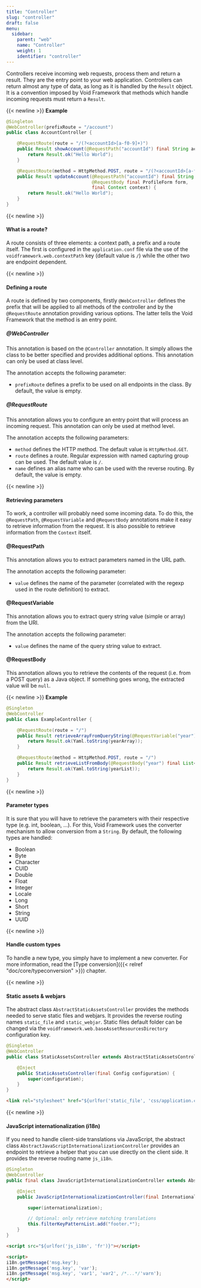 ```yaml
---
title: "Controller"
slug: "controller"
draft: false
menu:
  sidebar:
    parent: "web"
    name: "Controller"
    weight: 1
    identifier: "controller"
---
```


Controllers receive incoming web requests, process them and return a result. They are the entry point to your web application. Controllers can return almost any type of data, as long as it is handled by the `Result` object. It is a convention imposed by Void Framework that methods which handle incoming requests must return a `Result`.


{{< newline >}}
**Example**

```java
@Singleton
@WebController(prefixRoute = "/account")
public class AccountController {

    @RequestRoute(route = "/(?<accountId>[a-f0-9]+)")
    public Result showAccount(@RequestPath("accountId") final String accountId) {
        return Result.ok("Hello World");
    }

    @RequestRoute(method = HttpMethod.POST, route = "/(?<accountId>[a-f0-9]+)")
    public Result updateAccount(@RequestPath("accountId") final String accountId,
                                @RequestBody final ProfileForm form,
                                final Context context) {
        return Result.ok("Hello World");
    }
}
```


{{< newline >}}
#### What is a route?

A route consists of three elements: a context path, a prefix and a route itself. The first is configured in the `application.conf` file via the use of the `voidframework.web.contextPath` key (default value is `/`) while the other two are endpoint dependent.



{{< newline >}}
#### Defining a route

A route is defined by two components, firstly `@WebController` defines the prefix that will be applied to all methods of the controller and by the `@RequestRoute` annotation providing various options. The latter tells the Void Framework that the method is an entry point.


##### @WebController

This annotation is based on the `@Controller` annotation. It simply allows the class to be better specified and provides additional options. This annotation can only be used at class level.

The annotation accepts the following parameter:

* `prefixRoute` defines a prefix to be used on all endpoints in the class. By default, the value is empty.

##### @RequestRoute

This annotation allows you to configure an entry point that will process an incoming request. This annotation can only be used at method level.

The annotation accepts the following parameters:

* `method` defines the HTTP method. The default value is `HttpMethod.GET`.
* `route` defines a route. Regular expression with named capturing group can be used. The default value is `/`.
* `name` defines an alias name who can be used with the reverse routing. By default, the value is empty.



{{< newline >}}
#### Retrieving parameters

To work, a controller will probably need some incoming data. To do this, the `@RequestPath`, `@RequestVariable` and `@RequestBody` annotations make it easy to retrieve information from the request. It is also possible to retrieve information from the `Context` itself.



#### @RequestPath

This annotation allows you to extract parameters named in the URL path.

The annotation accepts the following parameter:

* `value` defines the name of the parameter (correlated with the regexp used in the route definition) to extract.


#### @RequestVariable

This annotation allows you to extract query string value (simple or array) from the URI.

The annotation accepts the following parameter:

* `value` defines the name of the query string value to extract.


#### @RequestBody

This annotation allows you to retrieve the contents of the request (i.e. from a POST query) as a Java object. If something goes wrong, the extracted value will be `null`.


{{< newline >}}
**Example**

```java
@Singleton
@WebController
public class ExampleController {

    @RequestRoute(route = "/")
    public Result retrieveArrayFromQueryString(@RequestVariable("year") final int[] yearArray) {
        return Result.ok(Yaml.toString(yearArray));
    }

    @RequestRoute(method = HttpMethod.POST, route = "/")
    public Result retrieveListFromBody(@RequestBody("year") final List<Integer> yearList) {
        return Result.ok(Yaml.toString(yearList));
    }
}
```



{{< newline >}}
#### Parameter types

It is sure that you will have to retrieve the parameters with their respective type (e.g. int, boolean, ...). For this, Void Framework uses the converter mechanism to allow conversion from a `String`. By default, the following types are handled:

* Boolean
* Byte
* Character
* CUID
* Double
* Float
* Integer
* Locale
* Long
* Short
* String
* UUID



{{< newline >}}
#### Handle custom types

To handle a new type, you simply have to implement a new converter. For more information, read the [Type conversion]({{< relref "doc/core/typeconversion" >}}) chapter.



{{< newline >}}
#### Static assets & webjars

The abstract class `AbstractStaticAssetsController` provides the methods needed to serve static files and webjars. It provides the reverse routing names `static_file` and `static_webjar`. Static files default folder can be changed via the `voidframework.web.baseAssetResourcesDirectory` configuration key.


```java
@Singleton
@WebController
public class StaticAssetsController extends AbstractStaticAssetsController {

    @Inject
    public StaticAssetsController(final Config configuration) {
        super(configuration);
    }
}
```

```html
<link rel="stylesheet" href="${urlfor('static_file', 'css/application.css')}">
```


{{< newline >}}
#### JavaScript internationalization (i18n)

If you need to handle client-side translations via JavaScript, the abstract class `AbstractJavaScriptInternationalizationController` provides an endpoint to retrieve a helper that you can use directly on the client side. It provides the reverse routing name `js_i18n`.


```java
@Singleton
@WebController
public final class JavaScriptInternationalizationController extends AbstractJavaScriptInternationalizationController {

    @Inject
    public JavaScriptInternationalizationController(final Internationalization internationalization) {

        super(internationalization);

        // Optional: only retrieve matching translations
        this.filterKeyPatternList.add("footer.*");
    }
}
```

```html
<script src="${urlfor('js_i18n', 'fr')}"></script>

<script>
i18n.getMessage('msg.key');
i18n.getMessage('msg.key', 'var');
i18n.getMessage('msg.key', 'var1', 'var2', /*...*/'varn');
</script>
```
